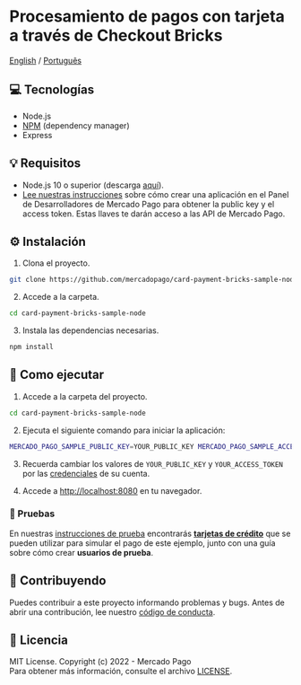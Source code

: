 # Procesamiento de pagos con tarjeta a través de Checkout Bricks

[English](README.md) / [Português](README.pt.md)

## :computer: Tecnologías

- Node.js
- [NPM](https://www.npmjs.com) (dependency manager)
- Express

## 💡 Requisitos

- Node.js 10 o superior (descarga [aquí](https://nodejs.org/)).
- [Lee nuestras instrucciones](https://www.mercadopago.com/developers/es/docs/getting-started) sobre cómo crear una aplicación en el Panel de Desarrolladores de Mercado Pago para obtener la public key y el access token. Estas llaves te darán acceso a las API de Mercado Pago.

## :gear: Instalación

1. Clona el proyecto.

```bash
git clone https://github.com/mercadopago/card-payment-bricks-sample-node.git
```

2. Accede a la carpeta.

```bash
cd card-payment-bricks-sample-node
```

3. Instala las dependencias necesarias.

```bash
npm install
```

## 🌟 Como ejecutar

1. Accede a la carpeta del proyecto.

```bash
cd card-payment-bricks-sample-node
```

2. Ejecuta el siguiente comando para iniciar la aplicación:

```bash
MERCADO_PAGO_SAMPLE_PUBLIC_KEY=YOUR_PUBLIC_KEY MERCADO_PAGO_SAMPLE_ACCESS_TOKEN=YOUR_ACCESS_TOKEN npm start
```

3. Recuerda cambiar los valores de `YOUR_PUBLIC_KEY` y `YOUR_ACCESS_TOKEN` por las [credenciales](https://www.mercadopago.com/developers/panel) de su cuenta.

4. Accede a [http://localhost:8080](http://localhost:8080) en tu navegador.

### :test_tube: Pruebas
En nuestras [instrucciones de prueba](https://www.mercadopago.com/developers/es/docs/checkout-bricks/integration/integration-test) encontrarás **[tarjetas de crédito](https://www.mercadopago.com/developers/es/docs/checkout-bricks/additional-content/test-cards)** que se pueden utilizar para simular el pago de este ejemplo, junto con una guía sobre cómo crear **usuarios de prueba**.

## :handshake: Contribuyendo

Puedes contribuir a este proyecto informando problemas y bugs. Antes de abrir una contribución, lee nuestro [código de conducta](CODE_OF_CONDUCT.md).

## :bookmark: Licencia

MIT License. Copyright (c) 2022 - Mercado Pago <br/>
Para obtener más información, consulte el archivo [LICENSE](LICENSE).
